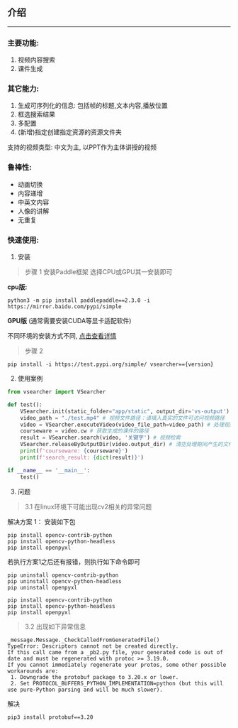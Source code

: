 ## 介绍
----

### 主要功能:
1. 视频内容搜索
2. 课件生成


### 其它能力:
1. 生成可序列化的信息: 包括帧的标题,文本内容,播放位置
2. 框选搜索结果
3. 多配置
4. (新增)指定创建指定资源的资源文件夹

支持的视频类型: 中文为主, 以PPT作为主体讲授的视频

### 鲁棒性:
* 动画切换
* 内容递增
* 中英文内容
* 人像的讲解
* 无重复

### 快速使用:
1. 安装

> 步骤 1 安装Paddle框架
选择CPU或GPU其一安装即可

**cpu版:**
```
python3 -m pip install paddlepaddle==2.3.0 -i https://mirror.baidu.com/pypi/simple
```
**GPU版** (通常需要安装CUDA等显卡适配软件)

不同环境的安装方式不同, [点击查看详情](https://www.paddlepaddle.org.cn/)

> 步骤 2
```
pip install -i https://test.pypi.org/simple/ vsearcher=={version}
```
2. 使用案例
```py
from vsearcher import VSearcher

def test():
    VSearcher.init(static_folder="app/static", output_dir='vs-output') # 设置输出文件夹
    video_path = "./test.mp4" # 视频文件路径：请填入真实的文件可访问视频路径
    video = VSearcher.executeVideo(video_file_path=video_path) # 处理视频 生成 注释文件
    courseware = video.cw # 获取生成的课件的路径
    result = VSearcher.search(video, '关键字') # 视频检索
    VSearcher.releaseByOutputDir(video.output_dir) # 清空处理期间产生的文件
    print(f'courseware: {courseware}')
    print(f'search_result: {dict(result)}')

if __name__ == '__main__':
    test()
```

3. 问题

> 3.1 在linux环境下可能出现cv2相关的异常问题

解决方案 1： 安装如下包
```
pip install opencv-contrib-python
pip install opencv-python-headless
pip install openpyxl
```

若执行方案1之后还有报错，则执行如下命令即可
```
pip uninstall opencv-contrib-python
pip uninstall opencv-python-headless
pip uninstall openpyxl

pip install opencv-contrib-python
pip install opencv-python-headless
pip install openpyxl
```


> 3.2 出现如下异常信息
```
_message.Message._CheckCalledFromGeneratedFile()
TypeError: Descriptors cannot not be created directly.
If this call came from a _pb2.py file, your generated code is out of date and must be regenerated with protoc >= 3.19.0.
If you cannot immediately regenerate your protos, some other possible workarounds are:
 1. Downgrade the protobuf package to 3.20.x or lower.
 2. Set PROTOCOL_BUFFERS_PYTHON_IMPLEMENTATION=python (but this will use pure-Python parsing and will be much slower).
```
解决
```
pip3 install protobuf==3.20
```